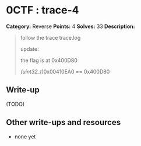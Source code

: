 # 0CTF : trace-4

**Category:** Reverse
**Points:** 4
**Solves:** 33
**Description:**

> follow the trace trace.log
>
>
> update:
>
>
> the flag is at 0x400D80
>
>
> *(uint32_t*)0x00410EA0 == 0x400D80


## Write-up

(TODO)

## Other write-ups and resources

* none yet
